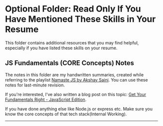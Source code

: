 # Optional Folder: Read Only If You Have Mentioned These Skills in Your Resume

This folder contains additional resources that you may find helpful, especially if you have listed these skills on your resume.

## JS Fundamentals (CORE Concepts) Notes

The notes in this folder are my handwritten summaries, created while referring to the playlist [Namaste JS by Akshay Saini](https://youtube.com/playlist?list=PLxnjbfm5MCHFbRlyVCAqpJFdIzPN_IPID&si=pFjnkDZP2CDqe-nX). You can use these notes for last-minute revision.

If you're interested, I've also written a blog post on this topic: [Get Your Fundamentals Right - JavaScript Edition](https://shivkaraman.hashnode.dev/get-your-fundamentals-right-javascript-edition).


If you have done anything else like Node.js or express etc. Make sure you know the core concepts of that tech stack(Internal Working). 

---